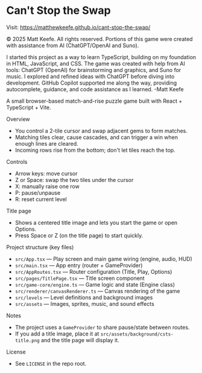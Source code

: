 # Can't Stop the Swap

Visit: https://matthewkeefe.github.io/cant-stop-the-swap/

© 2025 Matt Keefe. All rights reserved. Portions of this game were created with assistance from AI (ChatGPT/OpenAI and Suno).

I started this project as a way to learn TypeScript, building on my foundation in HTML, JavaScript, and CSS. The game was created with help from AI tools: ChatGPT (OpenAI) for brainstorming and graphics, and Suno for music. I explored and refined ideas with ChatGPT before diving into development. GitHub Copilot supported me along the way, providing autocomplete, guidance, and code assistance as I learned. -Matt Keefe

A small browser-based match-and-rise puzzle game built with React + TypeScript + Vite.

Overview

- You control a 2-tile cursor and swap adjacent gems to form matches.
- Matching tiles clear, cause cascades, and can trigger a win when enough lines are cleared.
- Incoming rows rise from the bottom; don't let tiles reach the top.

Controls

- Arrow keys: move cursor
- Z or Space: swap the two tiles under the cursor
- X: manually raise one row
- P: pause/unpause
- R: reset current level

Title page

- Shows a centered title image and lets you start the game or open Options.
- Press Space or Z (on the title page) to start quickly.

Project structure (key files)

- `src/App.tsx` — Play screen and main game wiring (engine, audio, HUD)
- `src/main.tsx` — App entry (router + GameProvider)
- `src/AppRoutes.tsx` — Router configuration (Title, Play, Options)
- `src/pages/TitlePage.tsx` — Title screen component
- `src/game-core/engine.ts` — Game logic and state (Engine class)
- `src/renderer/canvasRenderer.ts` — Canvas rendering of the game
- `src/levels` — Level definitions and background images
- `src/assets` — Images, sprites, music, and sound effects

Notes

- The project uses a `GameProvider` to share pause/state between routes.
- If you add a title image, place it at `src/assets/background/csts-title.png` and the title page will display it.

License

- See `LICENSE` in the repo root.

